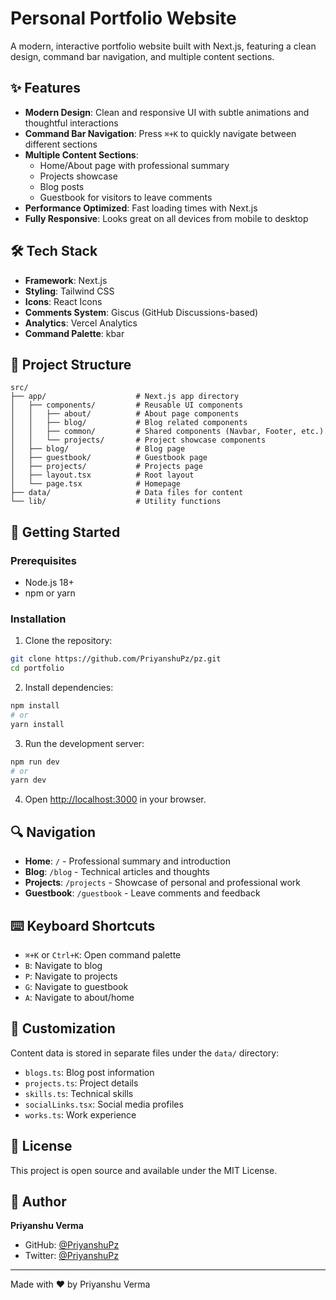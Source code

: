 # Personal Portfolio Website

A modern, interactive portfolio website built with Next.js, featuring a clean design, command bar navigation, and multiple content sections.

## ✨ Features

- **Modern Design**: Clean and responsive UI with subtle animations and thoughtful interactions
- **Command Bar Navigation**: Press `⌘+K` to quickly navigate between different sections
- **Multiple Content Sections**:
  - Home/About page with professional summary
  - Projects showcase
  - Blog posts
  - Guestbook for visitors to leave comments
- **Performance Optimized**: Fast loading times with Next.js
- **Fully Responsive**: Looks great on all devices from mobile to desktop

## 🛠️ Tech Stack

- **Framework**: Next.js
- **Styling**: Tailwind CSS
- **Icons**: React Icons
- **Comments System**: Giscus (GitHub Discussions-based)
- **Analytics**: Vercel Analytics
- **Command Palette**: kbar

## 📂 Project Structure

```
src/
├── app/                    # Next.js app directory
│   ├── components/         # Reusable UI components
│   │   ├── about/          # About page components
│   │   ├── blog/           # Blog related components
│   │   ├── common/         # Shared components (Navbar, Footer, etc.)
│   │   └── projects/       # Project showcase components
│   ├── blog/               # Blog page
│   ├── guestbook/          # Guestbook page
│   ├── projects/           # Projects page
│   ├── layout.tsx          # Root layout
│   └── page.tsx            # Homepage
├── data/                   # Data files for content
└── lib/                    # Utility functions
```

## 🚀 Getting Started

### Prerequisites

- Node.js 18+
- npm or yarn

### Installation

1. Clone the repository:

```bash
git clone https://github.com/PriyanshuPz/pz.git
cd portfolio
```

2. Install dependencies:

```bash
npm install
# or
yarn install
```

3. Run the development server:

```bash
npm run dev
# or
yarn dev
```

4. Open [http://localhost:3000](http://localhost:3000) in your browser.

## 🔍 Navigation

- **Home**: `/` - Professional summary and introduction
- **Blog**: `/blog` - Technical articles and thoughts
- **Projects**: `/projects` - Showcase of personal and professional work
- **Guestbook**: `/guestbook` - Leave comments and feedback

## ⌨️ Keyboard Shortcuts

- `⌘+K` or `Ctrl+K`: Open command palette
- `B`: Navigate to blog
- `P`: Navigate to projects
- `G`: Navigate to guestbook
- `A`: Navigate to about/home

## 🔧 Customization

Content data is stored in separate files under the `data/` directory:

- `blogs.ts`: Blog post information
- `projects.ts`: Project details
- `skills.ts`: Technical skills
- `socialLinks.tsx`: Social media profiles
- `works.ts`: Work experience

## 📜 License

This project is open source and available under the MIT License.

## 👤 Author

**Priyanshu Verma**

- GitHub: [@PriyanshuPz](https://github.com/PriyanshuPz)
- Twitter: [@PriyanshuPz](https://twitter.com/PriyanshuPz)

---

Made with ❤️ by Priyanshu Verma
